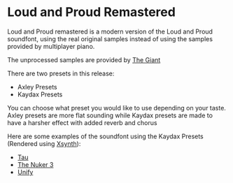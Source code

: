 # Loud and Proud Remastered
Loud and Proud remastered is a modern version of the Loud and Proud soundfont, using the real original samples instead of using the samples provided by multiplayer piano.

The unprocessed samples are provided by [The Giant](https://www.native-instruments.com/en/products/komplete/keys/the-giant/)

There are two presets in this release:
- Axley Presets
- Kaydax Presets

You can choose what preset you would like to use depending on your taste. Axley presets are more flat sounding while Kaydax presets are made to have a harsher effect with added reverb and chorus

Here are some examples of the soundfont using the Kaydax Presets (Rendered using [Xsynth](https://github.com/arduano/xsynth)):
- [Tau](https://on.soundcloud.com/Vsvrw)
- [The Nuker 3](https://on.soundcloud.com/Qavdo)
- [Unify](https://on.soundcloud.com/YgDMX)
